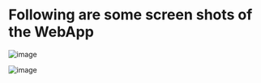 # Following are some screen shots of the WebApp
![image](https://github.com/anuragskadam/BlogZ/assets/83920669/aa77a6e3-0d67-4fde-9d52-fc24eeada1fa)

![image](https://github.com/anuragskadam/BlogZ/assets/83920669/0d180e2b-534f-434e-825b-c12c37bb5839)


